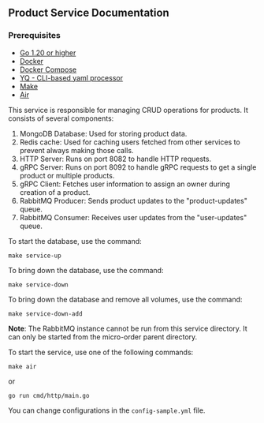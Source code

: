  ## Product Service Documentation
 
 
 ### Prerequisites
 - [Go 1.20 or higher](https://go.dev/)
 - [Docker](https://www.docker.com/)
 - [Docker Compose](https://docs.docker.com/compose/)
 - [YQ - CLI-based yaml processor](https://github.com/mikefarah/yq)
 - [Make](https://www.gnu.org/software/make/)
 - [Air](https://github.com/air-verse/air)
 
 This service is responsible for managing CRUD operations for products. It consists of several components:
 1. MongoDB Database: Used for storing product data.
 2. Redis cache: Used for caching users fetched from other services to prevent always making those calls.
 3. HTTP Server: Runs on port 8082 to handle HTTP requests.
 4. gRPC Server: Runs on port 8092 to handle gRPC requests to get a single product or multiple products.
 5. gRPC Client: Fetches user information to assign an owner during creation of a product.
 6. RabbitMQ Producer: Sends product updates to the "product-updates" queue.
 7. RabbitMQ Consumer: Receives user updates from the "user-updates" queue.
 
 To start the database, use the command:
 ```
 make service-up
 ```
 
 To bring down the database, use the command:
 ```
 make service-down
 ```
 
 To bring down the database and remove all volumes, use the command:
 ```
 make service-down-add
 ```
 
 **Note**: The RabbitMQ instance cannot be run from this service directory. It can only be started from the micro-order parent directory.
 
 To start the service, use one of the following commands:
 ```
 make air
 ```
 or
 ```
 go run cmd/http/main.go
 ```
 
 You can change configurations in the `config-sample.yml` file.
